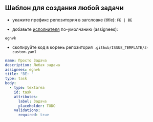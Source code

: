## Шаблон для создания любой задачи

- укажите префикс репозитория в заголовке (title): `FE | BE`
  
- добавьте [исполнителя](./team.md) по-умолчанию (assignees):
```
egnvk
```

- скопируйте код в корень репозитория `.github/ISSUE_TEMPLATE/3-custom.yaml`

```yml
name: Просто Задача
description: Любая задача
assignees: egnvk
title: "BE: "
type: task
body:
  - type: textarea
    id: task
    attributes:
      label: Задача
      placeholder: TODO
    validations:
      required: true
```
